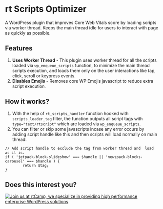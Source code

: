 # rt Scripts Optimizer

A WordPress plugin that improves Core Web Vitals score by loading scripts via worker thread. Keeps the main thread idle for users to interact with page as quickly as possible.


## Features

1. **Uses Worker Thread** - This plugin uses worker thread for all the scripts loaded via `wp_enqueue_scripts` function, to minimize the main thread scripts execution, and loads them only on the user interactions like tap, click, scroll or keypress events.
2. **Disables Emojis** - Removes core WP Emojis javascript to reduce extra script execution.

## How it works?

1. With the help of `rt_scripts_handler` function hooked with `scripts_loader_tag` filter, the function outputs all script tags with `type="text/rtscript"` which are loaded via `wp_enqueue_scripts`.
2. You can filter or skip some javascripts incase any error occurs by adding script handle like this and then scripts will load normally on main thread.
```
// Add script handle to exclude the tag from worker thread and  load as it is.
if ( 'jetpack-block-slideshow' === $handle || 'newspack-blocks-carousel' === $handle ) {
		return $tag;
}
```


## Does this interest you?

<a href="https://rtcamp.com/"><img src="https://rtcamp.com/wp-content/uploads/2019/04/github-banner@2x.png" alt="Join us at rtCamp, we specialize in providing high performance enterprise WordPress solutions"></a>
